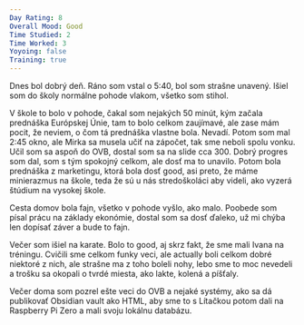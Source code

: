 ```yaml
---
Day Rating: 8
Overall Mood: Good
Time Studied: 2
Time Worked: 3
Yoyoing: false
Training: true
---
```

Dnes bol dobrý deň. Ráno som vstal o 5:40, bol som strašne unavený. Išiel som do školy normálne pohode vlakom, všetko som stihol.

V škole to bolo v pohode, čakal som nejakých 50 minút, kým začala prednáška Európskej Únie, tam to bolo celkom zaujímavé, ale zase mám pocit, že neviem, o čom tá prednáška vlastne bola. Nevadí. Potom som mal 2:45 okno, ale Mirka sa musela učiť na zápočet, tak sme neboli spolu vonku. Učil som sa aspoň do OVB, dostal som sa na slide cca 300. Dobrý progres som dal, som s tým spokojný celkom, ale dosť ma to unavilo. Potom bola prednáška z marketingu, ktorá bola dosť good, asi preto, že máme minierazmus na škole, teda že sú u nás stredoškoláci aby videli, ako vyzerá štúdium na vysokej škole.

Cesta domov bola fajn, všetko v pohode vyšlo, ako malo. Poobede som písal prácu na základy ekonómie, dostal som sa dosť ďaleko, už mi chýba len dopísať záver a bude to fajn.

Večer som išiel na karate. Bolo to good, aj skrz fakt, že sme mali Ivana na tréningu. Cvičili sme celkom funky veci, ale actually boli celkom dobré niektoré z nich, ale strašne ma z toho boleli nohy, lebo sme to moc nevedeli a trošku sa okopali o tvrdé miesta, ako lakte, kolená a píšťaly.

Večer doma som pozrel ešte veci do OVB a nejaké systémy, ako sa dá publikovať Obsidian vault ako HTML, aby sme to s Lítačkou potom dali na Raspberry Pi Zero a mali svoju lokálnu databázu.